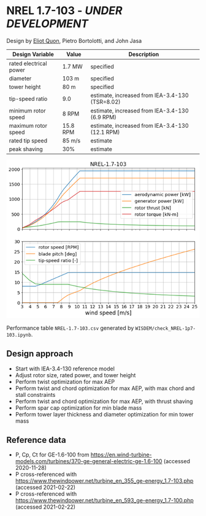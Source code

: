 # NREL 1.7-103 - _UNDER DEVELOPMENT_

Design by [Eliot Quon](mailto:eliot.quon@nrel.gov), Pietro Bortolotti, and John Jasa

| Design Variable        | Value    | Description |
| ---------------------- | -------- | ----------- |
| rated electrical power | 1.7 MW   | specified |
| diameter               | 103 m    | specified |
| tower height           | 80 m     | specified |
| tip-speed ratio        | 9.0      | estimate, increased from IEA-3.4-130 (TSR=8.02) |
| minimum rotor speed    | 8 RPM    | estimate, increased from IEA-3.4-130 (6.9 RPM) |
| maximum rotor speed    | 15.8 RPM | estimate, increased from IEA-3.4-130 (12.1 RPM) |
| rated tip speed        | 85 m/s   | estimate |
| peak shaving           | 30%      | estimate |

![Turbine Performance](WISDEM/figures/NREL-1.7-103_design_overview.png)

Performance table `NREL-1.7-103.csv` generated by `WISDEM/check_NREL-1p7-103.ipynb`.

## Design approach

* Start with IEA-3.4-130 reference model
* Adjust rotor size, rated power, and tower height
* Perform twist optimization for max AEP
* Perform twist and chord optimization for max AEP, with max chord and stall constraints
* Perform twist and chord optimization for max AEP, with thrust shaving
* Perform spar cap optimization for min blade mass
* Perform tower layer thickness and diameter optimization for min tower mass

## Reference data

* P, Cp, Ct for GE-1.6-100 from
  https://en.wind-turbine-models.com/turbines/370-ge-general-electric-ge-1.6-100
  (accessed 2020-11-28)
* P cross-referenced with
  https://www.thewindpower.net/turbine_en_355_ge-energy_1.7-103.php
  (accessed 2021-02-22)
* P cross-referenced with
  https://www.thewindpower.net/turbine_en_593_ge-energy_1.7-100.php
  (accessed 2021-02-22)
